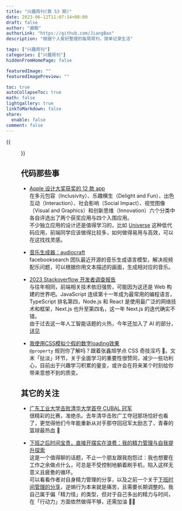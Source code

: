 ```yaml
---
title: "兴趣周刊(第 53 期)"
date: 2023-06-12T11:07:14+08:00
draft: false
author: "酱鲍"
authorLink: "https://github.com/JiangBao"
description: "根据个人爱好整理的每周周刊，简单记录生活"

tags: ["兴趣周刊"]
categories: ["兴趣周刊"]
hiddenFromHomePage: false

featuredImage: ""
featuredImagePreview: ""

toc: true
autoCollapseToc: true
math: false
lightgallery: true
linkToMarkdown: false
share:
  enable: false
comment: false
---
```


<!--more-->
{{<figure src="https://jiangbao-1258001083.cos.ap-shanghai.myqcloud.com/2023_duanwu.jpg" title="端午节安康">}}

## 代码那些事
* [Apple 设计大奖获奖的 12 款 app](https://sspai.com/post/80244)  
在多元包容（Inclusivity）、乐趣横生（Delight and Fun）、出色互动（Interaction）、社会影响（Social Impact）、视觉图像（Visual and Graphics）和创新思维（Innovation）六个分类中各自评选出了两个获奖应用与四个入围应用。  
不少独立应用的设计还是值得学习的，比如 [Universe](https://apps.apple.com/us/app/universe-website-builder/id1211437633) 这种低代码应用，前端同学应该做得比较多，如何做得易用与高效，可以在这找找灵感。

* [音乐生成器：audiocraft](https://github.com/facebookresearch/audiocraft)  
facebooksearch 团队最近开源的音乐生成语言模型，解决视频配乐问题，可以根据你用文本描述的画面，生成相对应的音乐。

* [2023 Stackoverflow 开发者调查报告](https://survey.stackoverflow.co/2023/)  
与往年相同，前端相关技术依旧强势，可能因为这还是 Web 构建的世界吧。JavaScript 连续第十一年成为最常用的编程语言，TypeScript 排名第四，Node.js 和 React 是使用最广泛的网络技术和框架，Next.js 也升至第四名，这一年 Next.js 的迭代确实不错。  
由于过去这一年人工智能话题的火热，今年还加入了 AI 的部分，[详见](https://survey.stackoverflow.co/2023/#ai)

* [我使用CSS模拟个假的数字loading效果](https://www.zhangxinxu.com/wordpress/2023/06/css-text-number-loading/)  
`@property` 规则你了解吗？跟着张鑫旭学点 CSS 奇技淫巧 🐶。文末「扯淡」环节，关于全面学习的重要性很赞同，减少一些功利心，目前出于兴趣学习积累的量变，或许会在将来某个时刻给你带来意想不到的质变。

## 其它的关注
* [广东工业大学击败清华大学首夺 CUBAL 冠军](http://sports.news.cn/c/2023-06/19/c_1129704134.htm)  
很精彩的比赛，准绝杀。去年清华击败广工夺冠那场恰好也看了，更觉得他们今年能重新从对手那夺回冠军太励志了，青春的篮球最热血 🏀

* [下班之后时间宝贵，直接开摆实在浪费：我的精力管理与自我提升探索](https://sspai.com/post/80461)  
这是一个值得聊的话题，不止一个朋友跟我抱怨过：我也想要在工作之余做点什么，可总是不受控制地躺着刷手机，陷入这样无意义且疲惫的循环。  
可以看看作者对自身精力管理的分享，以及之前一个关于[下班时间管理的分享](https://sspai.com/post/72494)，逆熵行为本来就是痛苦，且需要长期调整的。我自己属于偏「精力怪」的类型，但对于自己多出的精力与时间，在「行动力」方面依然做得不够，还需加油 💪🏻
